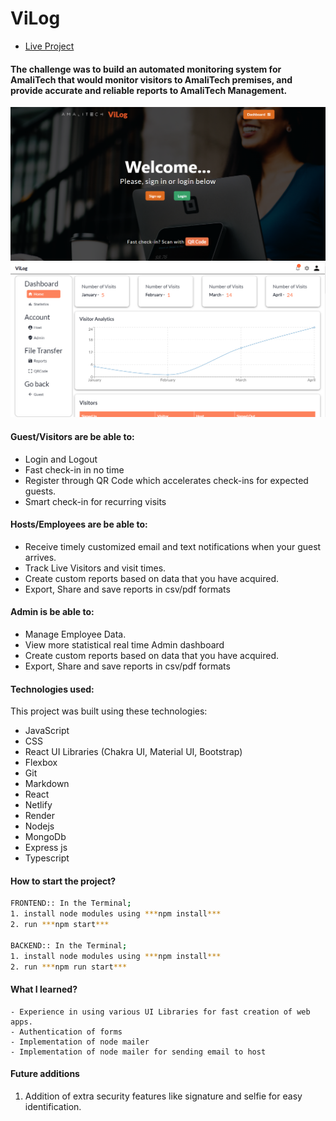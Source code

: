 # ViLog

- [Live Project](https://visitorslog.onrender.com)

####  The challenge was to build an automated monitoring system for AmaliTech that would monitor visitors to AmaliTech premises, and provide accurate and reliable reports to AmaliTech Management.

![ViLog](./Screenshot.png)
![ViLog](./Dashboard.PNG)

#### Guest/Visitors are be able to:
- Login and Logout
- Fast check-in in no time
- Register through QR Code which accelerates check-ins for expected guests.
- Smart check-in for recurring visits

#### Hosts/Employees are be able to:
- Receive timely customized email and text notifications when your guest arrives.
- Track Live Visitors and visit times.
- Create custom reports based on data that you have acquired. 
- Export, Share and save reports in csv/pdf formats

#### Admin is be able to:
- Manage Employee Data.
- View more statistical real time Admin dashboard
- Create custom reports based on data that you have acquired. 
- Export, Share and save reports in csv/pdf formats

#### Technologies used:
This project was built using these technologies:
- JavaScript
- CSS
- React UI Libraries (Chakra UI, Material UI, Bootstrap)
- Flexbox
- Git
- Markdown
- React
- Netlify
- Render
- Nodejs
- MongoDb
- Express js
- Typescript

#### How to start the project?
```sh
FRONTEND:: In the Terminal;
1. install node modules using ***npm install***
2. run ***npm start***

BACKEND:: In the Terminal;
1. install node modules using ***npm install***
2. run ***npm run start***
```

#### What I learned?
    - Experience in using various UI Libraries for fast creation of web apps.
    - Authentication of forms
    - Implementation of node mailer 
    - Implementation of node mailer for sending email to host



#### Future additions
1. Addition of extra security features like signature and selfie for easy identification.